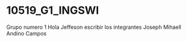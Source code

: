 # 10519_G1_INGSWI
Grupo numero 1
Hola Jeffeson escribir los integrantes
Joseph Mihaell Andino Campos 
